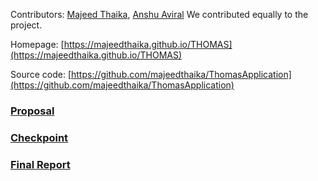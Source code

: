 Contributors: [Majeed Thaika](https://github.com/majeedthaika), [Anshu Aviral](https://github.com/cyclotronian)
We contributed equally to the project.

Homepage: [https://majeedthaika.github.io/THOMAS](https://majeedthaika.github.io/THOMAS) 

Source code: [https://github.com/majeedthaika/ThomasApplication](https://github.com/majeedthaika/ThomasApplication)

### [Proposal](https://majeedthaika.github.io/THOMAS/proposal)
### [Checkpoint](https://majeedthaika.github.io/THOMAS/checkpoint)
### [Final Report](https://majeedthaika.github.io/THOMAS/final_report.pdf)
